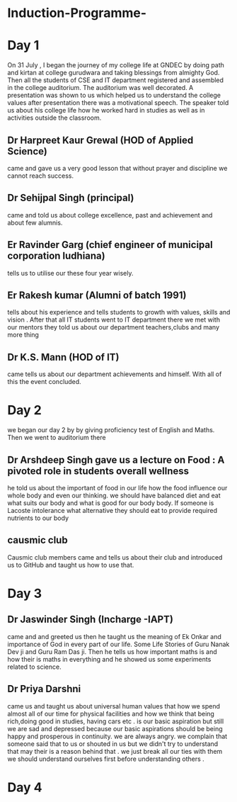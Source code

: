 # Induction-Programme-
# Day 1 
On 31 July , I began the journey of my college life at GNDEC by doing path and kirtan at college gurudwara and taking blessings from almighty God. Then all the students of CSE and IT department registered and assembled in the college auditorium. The auditorium was well decorated. A presentation was shown to us which helped us to understand the college values after presentation there was a motivational speech. The speaker told us about his college life how he worked hard in studies as well as in activities outside the classroom. 
## Dr Harpreet Kaur Grewal (HOD of Applied Science)
came and gave us a very good lesson that without prayer and discipline we cannot reach success. 
## Dr Sehijpal Singh (principal)
came and told us about college excellence, past and achievement and about few alumnis. 
## Er Ravinder Garg (chief engineer of municipal corporation ludhiana) 
tells us to utilise our these four year wisely.
## Er Rakesh kumar (Alumni of batch 1991) 
tells about his experience and tells students to growth with values, skills and vision . 
After that all IT students went to IT department there we met with our mentors they told us about our department teachers,clubs and many more thing 
## Dr K.S. Mann (HOD of IT) 
came tells us about our department achievements and himself. 
With all of this the event concluded. 
# Day 2 
we began our day 2 by by giving proficiency test of English and Maths. 
Then we went to auditorium there 
## Dr Arshdeep Singh gave us a lecture on Food : A pivoted role in students overall wellness 
he told us about the important of food in our life how the food influence our whole body and even our thinking. we should have balanced diet and eat what suits our body and what is good for our body body. If someone is Lacoste intolerance what alternative they should eat to provide required nutrients to our body 
## causmic club 
Causmic club members came and tells us about their club and introduced us to GitHub and taught us how to use that. 
# Day 3 
## Dr Jaswinder Singh (Incharge -IAPT) 
came and and greeted us then he taught us the meaning of Ek Onkar and importance of God in every part of our life. Some Life Stories of Guru Nanak Dev ji and Guru Ram Das ji. Then he tells us how important maths is and how their is maths in everything and he showed us some experiments related to science.
## Dr Priya Darshni 
came us and taught us about universal human values that how we spend almost all of our time for physical facilities and how we think that being rich,doing good in studies, having cars etc . is our basic aspiration but still we are sad and depressed because our basic aspirations should be being happy and prosperous in continuity. we are always angry. we complain that someone said that to us or shouted in us but we didn't try to understand that may their is a reason behind that . we just break all our ties with them we should understand ourselves first before understanding others . 
# Day 4 
